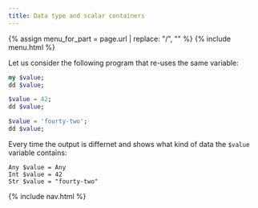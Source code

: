 ```yaml
---
title: Data type and scalar containers
---
```


{% assign menu_for_part = page.url | replace: "/", "" %}
{% include menu.html %}

Let us consider the following program that re-uses the same variable:

```raku
my $value;
dd $value;

$value = 42;
dd $value;

$value = 'fourty-two';
dd $value;
```

Every time the output is differnet and shows what kind of data the `$value` variable contains:

```
Any $value = Any
Int $value = 42
Str $value = "fourty-two"
```


{% include nav.html %}
